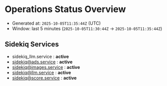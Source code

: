 # Operations Status Overview

- Generated at: `2025-10-05T11:35:44Z` (UTC)
- Window: last 5 minutes (`2025-10-05T11:30:44Z` → `2025-10-05T11:35:44Z`)

## Sidekiq Services
- sidekiq_llm.service : **active**
- sidekiq@ads.service : **active**
- sidekiq@images.service : **active**
- sidekiq@llm.service : **active**
- sidekiq@score.service : **active**


